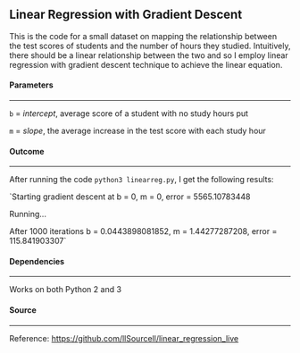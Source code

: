 ## Linear Regression with Gradient Descent

This is the code for a small dataset on mapping the relationship between the test scores of students and the number of hours they studied. Intuitively, there should be a linear relationship between the two and so I employ linear regression with gradient descent technique to achieve the linear equation.

#### Parameters
-----------------------------------------------------------------------------

`b` = *intercept*, average score of a student with no study hours put

`m` = *slope*, the average increase in the test score with each study hour

#### Outcome
-----------------------------------------------------------------------------

After running the code `python3 linearreg.py`, I get the following results:

`Starting gradient descent at b = 0, m = 0, error = 5565.10783448

Running...

After 1000 iterations b = 0.0443898081852, m = 1.44277287208, error = 115.841903307`

#### Dependencies
-----------------------------------------------------------------------------

Works on both Python 2 and 3

#### Source
-----------------------------------------------------------------------------

Reference: https://github.com/llSourcell/linear_regression_live
 
